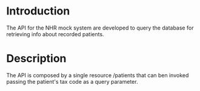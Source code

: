 # Introduction

The API for the NHR mock system are developed to query the database for retrieving info about recorded patients.

# Description

The API is composed by a single resource /patients that can ben invoked passing the patient's tax code as a query parameter.
